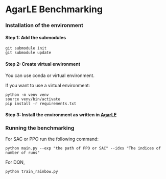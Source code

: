 # AgarLE Benchmarking

### Installation of the environment

#### Step 1: Add the submodules
```
git submodule init
git submodule update
```

#### Step 2: Create virtual environment

You can use conda or virtual environment. 

If you want to use a virtual environment: 
```
python -m venv venv
source venv/bin/activate
pip install -r requirements.txt
```

#### Step 3: Install the environment as written in [AgarLE](https://github.com/machado-research/AgarLE.git)


### Running the benchmarking

For SAC or PPO run the following command:
```
python main.py --exp "the path of PPO or SAC" --idxs "The indices of number of runs"
```
For DQN, 
```
python train_rainbow.py 
```
